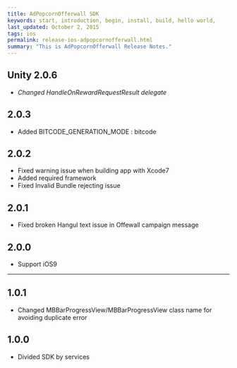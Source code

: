 ```yaml
---
title: AdPopcornOfferwall SDK
keywords: start, introduction, begin, install, build, hello world,
last_updated: October 2, 2015
tags: ios
permalink: release-ios-adpopcornofferwall.html
summary: "This is AdPopcornOfferwall Release Notes."
---
```


## Unity 2.0.6
* _Changed HandleOnRewardRequestResult delegate_

## 2.0.3
* Added BITCODE_GENERATION_MODE : bitcode

## 2.0.2
* Fixed warning issue when building app with Xcode7
* Added required framework
* Fixed Invalid Bundle rejecting issue

## 2.0.1
* Fixed broken Hangul text issue in Offewall campaign message

## 2.0.0
* Support iOS9

---

## 1.0.1
* Changed MBBarProgressView/MBBarProgressView class name for avoiding duplicate error

## 1.0.0
* Divided SDK by services
